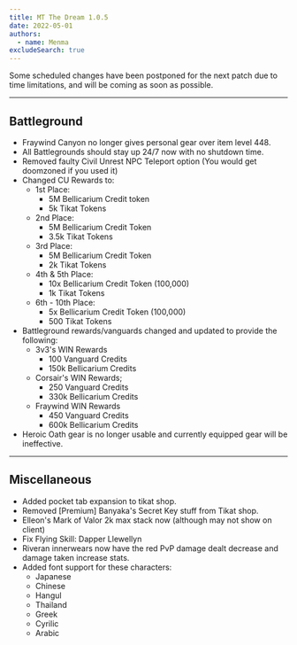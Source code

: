 ```yaml
---
title: MT The Dream 1.0.5
date: 2022-05-01
authors:
  - name: Menma
excludeSearch: true
---
```

Some scheduled changes have been postponed for the next patch due to time limitations, and will be coming as soon as possible.
<hr/>

## Battleground
- Fraywind Canyon no longer gives personal gear over item level 448.
- All Battlegrounds should stay up 24/7 now with no shutdown time.
- Removed faulty Civil Unrest NPC Teleport option (You would get doomzoned if you used it)
- Changed CU Rewards to:
  - 1st Place:
    - 5M Bellicarium Credit token
    - 5k Tikat Tokens
  - 2nd Place:
    - 5M Bellicarium Credit Token
    - 3.5k Tikat Tokens
  - 3rd Place:
    - 5M Bellicarium Credit Token
    - 2k Tikat Tokens
  - 4th & 5th Place:
    - 10x Bellicarium Credit Token (100,000)
    - 1k Tikat Tokens   
  - 6th - 10th Place:
    - 5x Bellicarium Credit Token (100,000)
    - 500 Tikat Tokens   
- Battleground rewards/vanguards changed and updated to provide the following:
  - 3v3's WIN Rewards
    - 100 Vanguard Credits
    - 150k Bellicarium Credits 
  - Corsair's WIN Rewards;
    - 250 Vanguard Credits
    - 330k Bellicarium Credits    
  - Fraywind WIN Rewards
    - 450 Vanguard Credits
    - 600k Bellicarium Credits   
- Heroic Oath gear is no longer usable and currently equipped gear will be ineffective.         
        
<hr/>

## Miscellaneous
- Added pocket tab expansion to tikat shop.
- Removed [Premium] Banyaka's Secret Key stuff from Tikat shop.
- Elleon's Mark of Valor 2k max stack now (although may not show on client)
- Fix Flying Skill: Dapper Llewellyn
- Riveran innerwears now have the red PvP damage dealt decrease and damage taken increase stats.
- Added font support for these characters:
  - Japanese
  - Chinese
  - Hangul
  - Thailand
  - Greek
  - Cyrilic
  - Arabic